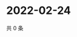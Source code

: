 # 2022-02-24

共 0 条

<!-- BEGIN WEIBO -->
<!-- 最后更新时间 Thu Feb 24 2022 08:20:23 GMT+0800 (China Standard Time) -->

<!-- END WEIBO -->
